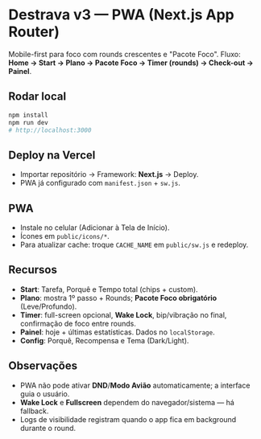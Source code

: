 # Destrava v3 — PWA (Next.js App Router)

Mobile-first para foco com rounds crescentes e "Pacote Foco".
Fluxo: **Home → Start → Plano → Pacote Foco → Timer (rounds) → Check-out → Painel**.

## Rodar local
```bash
npm install
npm run dev
# http://localhost:3000
```

## Deploy na Vercel
- Importar repositório → Framework: **Next.js** → Deploy.
- PWA já configurado com `manifest.json` + `sw.js`.

## PWA
- Instale no celular (Adicionar à Tela de Início).
- Ícones em `public/icons/*`.
- Para atualizar cache: troque `CACHE_NAME` em `public/sw.js` e redeploy.

## Recursos
- **Start**: Tarefa, Porquê e Tempo total (chips + custom).
- **Plano**: mostra 1º passo + Rounds; **Pacote Foco obrigatório** (Leve/Profundo).
- **Timer**: full-screen opcional, **Wake Lock**, bip/vibração no final, confirmação de foco entre rounds.
- **Painel**: hoje + últimas estatísticas. Dados no `localStorage`.
- **Config**: Porquê, Recompensa e Tema (Dark/Light).

## Observações
- PWA não pode ativar **DND**/**Modo Avião** automaticamente; a interface guia o usuário.
- **Wake Lock** e **Fullscreen** dependem do navegador/sistema — há fallback.
- Logs de visibilidade registram quando o app fica em background durante o round.
